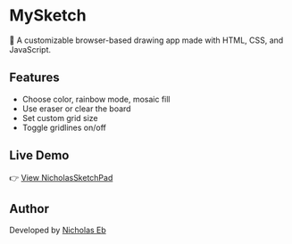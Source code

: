 # MySketch

🎨 A customizable browser-based drawing app made with HTML, CSS, and JavaScript.

## Features

- Choose color, rainbow mode, mosaic fill
- Use eraser or clear the board
- Set custom grid size
- Toggle gridlines on/off

## Live Demo

👉 [View NicholasSketchPad](https://nicholaseb0.github.io/NicholasSketchPad/)

## Author

Developed by [Nicholas Eb](https://github.com/nicholaseb0)
